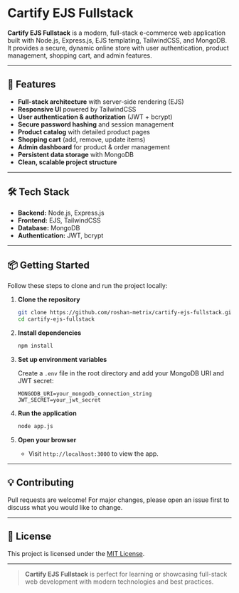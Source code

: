 # Cartify EJS Fullstack

**Cartify EJS Fullstack** is a modern, full-stack e-commerce web application built with Node.js, Express.js, EJS templating, TailwindCSS, and MongoDB. It provides a secure, dynamic online store with user authentication, product management, shopping cart, and admin features.

---

## 🚀 Features

- **Full-stack architecture** with server-side rendering (EJS)
- **Responsive UI** powered by TailwindCSS
- **User authentication & authorization** (JWT + bcrypt)
- **Secure password hashing** and session management
- **Product catalog** with detailed product pages
- **Shopping cart** (add, remove, update items)
- **Admin dashboard** for product & order management
- **Persistent data storage** with MongoDB
- **Clean, scalable project structure**

---

## 🛠️ Tech Stack

- **Backend:** Node.js, Express.js
- **Frontend:** EJS, TailwindCSS
- **Database:** MongoDB
- **Authentication:** JWT, bcrypt

---

## 📦 Getting Started

Follow these steps to clone and run the project locally:

1. **Clone the repository**
    ```bash
    git clone https://github.com/roshan-metrix/cartify-ejs-fullstack.git
    cd cartify-ejs-fullstack
    ```

2. **Install dependencies**
    ```bash
    npm install
    ```

3. **Set up environment variables**

    Create a `.env` file in the root directory and add your MongoDB URI and JWT secret:
    ```
    MONGODB_URI=your_mongodb_connection_string
    JWT_SECRET=your_jwt_secret
    ```

4. **Run the application**
    ```bash
    node app.js
    ```

5. **Open your browser**
    - Visit `http://localhost:3000` to view the app.

---

## 💡 Contributing

Pull requests are welcome! For major changes, please open an issue first to discuss what you would like to change.

---

## 📄 License

This project is licensed under the [MIT License](license.txt).

---

> **Cartify EJS Fullstack** is perfect for learning or showcasing full-stack web development with modern technologies and best practices.
